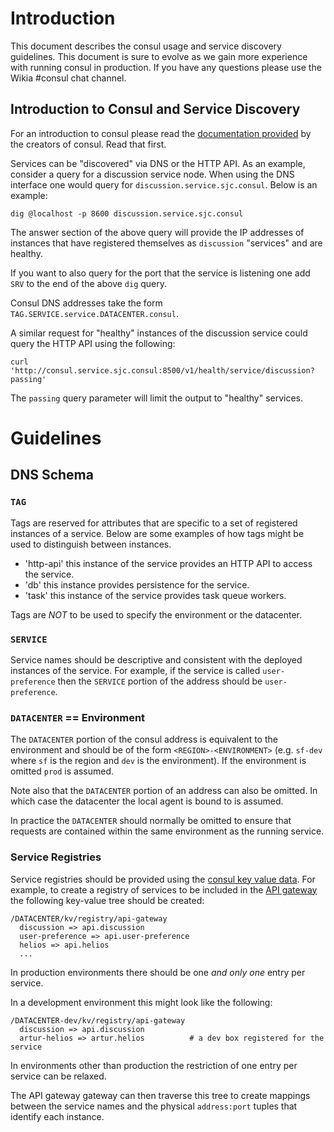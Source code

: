 # Introduction

This document describes the consul usage and service discovery guidelines. This
document is sure to evolve as we gain more experience with running consul in
production. If you have any questions please use the Wikia #consul chat channel.

## Introduction to Consul and Service Discovery

For an introduction to consul please read the [documentation
provided](https://www.consul.io/intro/) by the creators of consul. Read that
first.

Services can be "discovered" via DNS or the HTTP API. As an example, consider a
query for a discussion service node. When using the DNS interface one would
query for `discussion.service.sjc.consul`. Below is an example:

```
dig @localhost -p 8600 discussion.service.sjc.consul
```

The answer section of the above query will provide the IP addresses of instances
that have registered themselves as `discussion` "services" and are healthy. 

If you want to also query for the port that the service is listening one
add `SRV` to the end of the above `dig` query.

Consul DNS addresses take the form `TAG.SERVICE.service.DATACENTER.consul`.

A similar request for "healthy" instances of the discussion service could query
the HTTP API using the following:

```
curl 'http://consul.service.sjc.consul:8500/v1/health/service/discussion?passing'
```

The `passing` query parameter will limit the output to "healthy" services.

# Guidelines

## DNS Schema

### `TAG`

Tags are reserved for attributes that are specific to a set of registered
instances of a service. Below are some examples of how tags might be used to
distinguish between instances.

 * 'http-api' this instance of the service provides an HTTP API to access the
   service.
 * 'db' this instance provides persistence for the service.
 * 'task' this instance of the service provides task queue workers.

Tags are *NOT* to be used to specify the environment or the datacenter. 

### `SERVICE`

Service names should be descriptive and consistent with the deployed instances
of the service. For example, if the service is called `user-preference` then the
`SERVICE` portion of the address should be `user-preference`.

### `DATACENTER` == Environment

The `DATACENTER` portion of the consul address is equivalent to the
environment and should be of the form `<REGION>-<ENVIRONMENT>` (e.g. `sf-dev`
where `sf` is the region and `dev` is the environment). If the environment is
omitted `prod` is assumed.

Note also that the `DATACENTER` portion of an address can also be omitted. In
which case the datacenter the local agent is bound to is assumed.

In practice the `DATACENTER` should normally be omitted to ensure that requests
are contained within the same environment as the running service.

### Service Registries

Service registries should be provided using the [consul key
value data](https://www.consul.io/intro/getting-started/kv.html). For example,
to create a registry of services to be included in the
[API gateway](https://github.com/Wikia/api-gateway) the following key-value tree
should be created:

```
/DATACENTER/kv/registry/api-gateway
  discussion => api.discussion
  user-preference => api.user-preference
  helios => api.helios
  ...
```

In production environments there should be one *and only one* entry per service.

In a development environment this might look like the following:

```
/DATACENTER-dev/kv/registry/api-gateway
  discussion => api.discussion
  artur-helios => artur.helios          # a dev box registered for the service
```

In environments other than production the restriction of one entry per service
can be relaxed.

The API gateway gateway can then traverse this tree to create mappings between
the service names and the physical `address:port` tuples that identify each
instance.
